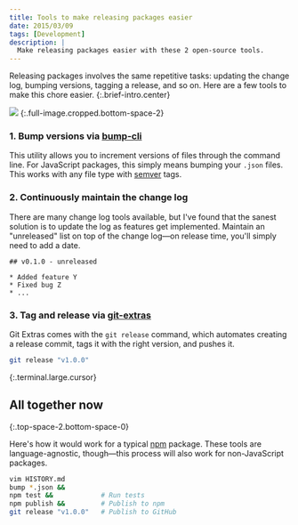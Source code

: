 ```yaml
---
title: Tools to make releasing packages easier
date: 2015/03/09
tags: [Development]
description: |
  Make releasing packages easier with these 2 open-source tools.
---
```

Releasing packages involves the same repetitive tasks: updating the change log, bumping versions, tagging a release, and so on. Here are a few tools to make this chore easier.
{:.brief-intro.center}

![](https://camo.githubusercontent.com/b35364114a530e5b4066d719c150d7abaaf4e95f/687474703a2f2f63646e2e7261776769742e636f6d2f727374616372757a2f62756d702d636c692f613235316336332f62756d702e706e67)
{:.full-image.cropped.bottom-space-2}

### 1. Bump versions via [bump-cli](http://npmjs.com/bump-cli)
This utility allows you to increment versions of files through the command line. For JavaScript packages, this simply means bumping your `.json` files. This works with any file type with [semver](http://semver.org/) tags.

### 2. Continuously maintain the change log
There are many change log tools available, but I've found that the sanest solution is to update the log as features get implemented. Maintain an "unreleased" list on top of the change log—on release time, you'll simply need to add a date.

```
## v0.1.0 - unreleased

* Added feature Y
* Fixed bug Z
* ...
```

### 3. Tag and release via [git-extras](https://github.com/tj/git-extras)

Git Extras comes with the `git release` command, which automates creating a release commit, tags it with the right version, and pushes it.

```sh
git release "v1.0.0"
```
{:.terminal.large.cursor}


## All together now
{:.top-space-2.bottom-space-0}

Here's how it would work for a typical [npm](http://npmjs.com) package. These tools are language-agnostic, though—this process will also work for non-JavaScript packages.

```sh
vim HISTORY.md
bump *.json &&
npm test &&            # Run tests
npm publish &&         # Publish to npm
git release "v1.0.0"   # Publish to GitHub
```
